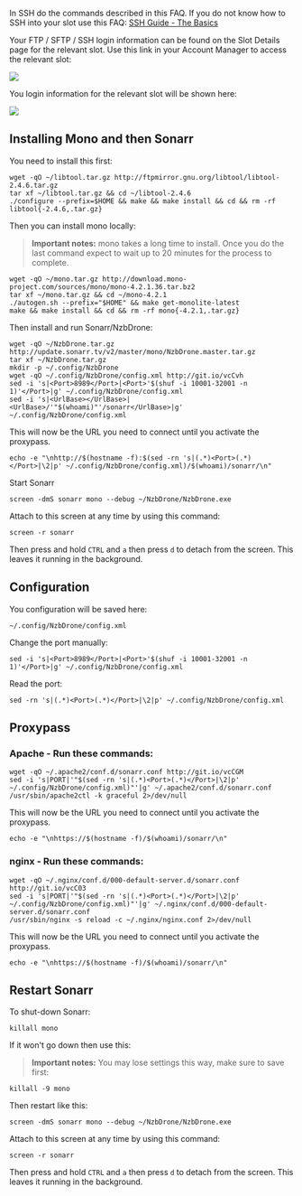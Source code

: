 
In SSH do the commands described in this FAQ. If you do not know how to SSH into your slot use this FAQ: [SSH Guide - The Basics](https://www.feralhosting.com/faq/view?question=12)

Your FTP / SFTP / SSH login information can be found on the Slot Details page for the relevant slot. Use this link in your Account Manager to access the relevant slot:

![](https://raw.github.com/feralhosting/feralfilehosting/master/Feral%20Wiki/0%20Generic/slot_detail_link.png)

You login information for the relevant slot will be shown here:

![](https://raw.github.com/feralhosting/feralfilehosting/master/Feral%20Wiki/0%20Generic/slot_detail_ssh.png)

Installing Mono and then Sonarr
---

You need to install this first:

~~~
wget -qO ~/libtool.tar.gz http://ftpmirror.gnu.org/libtool/libtool-2.4.6.tar.gz
tar xf ~/libtool.tar.gz && cd ~/libtool-2.4.6
./configure --prefix=$HOME && make && make install && cd && rm -rf libtool{-2.4.6,.tar.gz}
~~~

Then you can install mono locally:

> **Important notes:** mono takes a long time to install. Once you do the last command expect to wait up to 20 minutes for the process to complete.

~~~
wget -qO ~/mono.tar.gz http://download.mono-project.com/sources/mono/mono-4.2.1.36.tar.bz2
tar xf ~/mono.tar.gz && cd ~/mono-4.2.1
./autogen.sh --prefix="$HOME" && make get-monolite-latest
make && make install && cd && rm -rf mono{-4.2.1,.tar.gz}
~~~

Then install and run Sonarr/NzbDrone:

~~~
wget -qO ~/NzbDrone.tar.gz http://update.sonarr.tv/v2/master/mono/NzbDrone.master.tar.gz
tar xf ~/NzbDrone.tar.gz
mkdir -p ~/.config/NzbDrone
wget -qO ~/.config/NzbDrone/config.xml http://git.io/vcCvh
sed -i 's|<Port>8989</Port>|<Port>'$(shuf -i 10001-32001 -n 1)'</Port>|g' ~/.config/NzbDrone/config.xml
sed -i 's|<UrlBase></UrlBase>|<UrlBase>/'"$(whoami)"'/sonarr</UrlBase>|g' ~/.config/NzbDrone/config.xml
~~~

This will now be the URL you need to connect until you activate the proxypass.

~~~
echo -e "\nhttp://$(hostname -f):$(sed -rn 's|(.*)<Port>(.*)</Port>|\2|p' ~/.config/NzbDrone/config.xml)/$(whoami)/sonarr/\n"
~~~

Start Sonarr

~~~
screen -dmS sonarr mono --debug ~/NzbDrone/NzbDrone.exe
~~~

Attach to this screen at any time by using this command:

~~~
screen -r sonarr
~~~

Then press and hold `CTRL` and `a` then press `d` to detach from the screen. This leaves it running in the background.

Configuration
---

You configuration will be saved here:

~~~
~/.config/NzbDrone/config.xml
~~~

Change the port manually:

~~~
sed -i 's|<Port>8989</Port>|<Port>'$(shuf -i 10001-32001 -n 1)'</Port>|g' ~/.config/NzbDrone/config.xml
~~~

Read the  port:

~~~
sed -rn 's|(.*)<Port>(.*)</Port>|\2|p' ~/.config/NzbDrone/config.xml
~~~

Proxypass
---

### Apache - Run these commands:

~~~
wget -qO ~/.apache2/conf.d/sonarr.conf http://git.io/vcCGM
sed -i 's|PORT|'"$(sed -rn 's|(.*)<Port>(.*)</Port>|\2|p' ~/.config/NzbDrone/config.xml)"'|g' ~/.apache2/conf.d/sonarr.conf
/usr/sbin/apache2ctl -k graceful 2>/dev/null
~~~

This will now be the URL you need to connect until you activate the proxypass.

~~~
echo -e "\nhttps://$(hostname -f)/$(whoami)/sonarr/\n"
~~~

### nginx - Run these commands:

~~~
wget -qO ~/.nginx/conf.d/000-default-server.d/sonarr.conf http://git.io/vcC03
sed -i 's|PORT|'"$(sed -rn 's|(.*)<Port>(.*)</Port>|\2|p' ~/.config/NzbDrone/config.xml)"'|g' ~/.nginx/conf.d/000-default-server.d/sonarr.conf
/usr/sbin/nginx -s reload -c ~/.nginx/nginx.conf 2>/dev/null
~~~

This will now be the URL you need to connect until you activate the proxypass.

~~~
echo -e "\nhttps://$(hostname -f)/$(whoami)/sonarr/\n"
~~~

Restart Sonarr
---

To shut-down Sonarr:

~~~
killall mono
~~~

If it won't go down then use this:

> **Important notes:** You may lose settings this way, make sure to save first:

~~~
killall -9 mono
~~~

Then restart like this:

~~~
screen -dmS sonarr mono --debug ~/NzbDrone/NzbDrone.exe
~~~

Attach to this screen at any time by using this command:

~~~
screen -r sonarr
~~~

Then press and hold `CTRL` and `a` then press `d` to detach from the screen. This leaves it running in the background.




